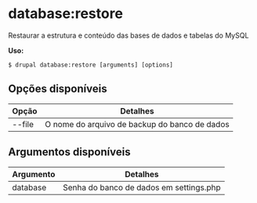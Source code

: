 # database:restore
Restaurar a estrutura e conteúdo das bases de dados e tabelas do MySQL

**Uso:**
```
$ drupal database:restore [arguments] [options]
```

## Opções disponíveis
Opção | Detalhes
-------|-------------
--file | O nome do arquivo de backup do banco de dados

## Argumentos disponíveis
Argumento | Detalhes
---------|-------------
database | Senha do banco de dados em settings.php
